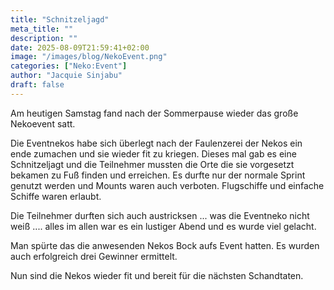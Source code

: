 ```yaml
---
title: "Schnitzeljagd"
meta_title: ""
description: ""
date: 2025-08-09T21:59:41+02:00
image: "/images/blog/NekoEvent.png"
categories: ["Neko:Event"]
author: "Jacquie Sinjabu"
draft: false
---
```


Am heutigen Samstag fand nach der Sommerpause wieder das große Nekoevent satt.

Die Eventnekos habe sich überlegt nach der Faulenzerei der Nekos ein ende zumachen und sie wieder fit zu kriegen. Dieses mal gab es eine Schnitzeljagt und die Teilnehmer mussten die Orte die sie vorgesetzt bekamen zu Fuß finden und erreichen. Es durfte nur der normale Sprint genutzt werden und Mounts waren auch verboten. Flugschiffe und einfache Schiffe waren erlaubt. 

Die Teilnehmer durften sich auch austricksen ... was die Eventneko nicht weiß .... alles im allen war es ein lustiger Abend und es wurde viel gelacht. 

Man spürte das die anwesenden Nekos Bock aufs Event hatten. Es wurden auch erfolgreich drei Gewinner ermittelt. 

Nun sind die Nekos wieder fit und bereit für die nächsten Schandtaten.